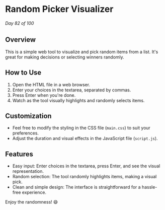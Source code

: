 # Random Picker Visualizer

###### Day 82 of 100

## Overview

This is a simple web tool to visualize and pick random items from a list. It's great for making decisions or selecting winners randomly.

## How to Use

1. Open the HTML file in a web browser.
2. Enter your choices in the textarea, separated by commas.
3. Press Enter when you're done.
4. Watch as the tool visually highlights and randomly selects items.

## Customization

- Feel free to modify the styling in the CSS file (`main.css`) to suit your preferences.
- Adjust the duration and visual effects in the JavaScript file (`script.js`).

## Features

- Easy input: Enter choices in the textarea, press Enter, and see the visual representation.
- Random selection: The tool randomly highlights items, making a visual pick.
- Clean and simple design: The interface is straightforward for a hassle-free experience.

Enjoy the randomness! 😄
